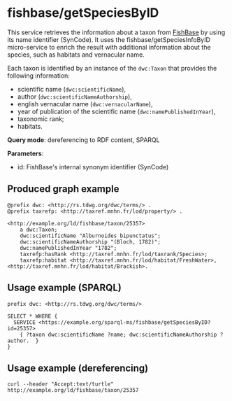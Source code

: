
# fishbase/getSpeciesByID


This service retrieves the information about a taxon from [FishBase](https://www.fishbase.se/search.php) by using its name identifier (SynCode). 
It uses the fishbase/getSpeciesInfoByID micro-service to enrich the result with additional information about the species, such as habitats and vernacular name.

Each taxon is identified by an instance of the `dwc:Taxon` that provides the following information:
- scientific name (`dwc:scientificName`),
- author (`dwc:scientificNameAuthorship`),
- english vernacular name  (`dwc:vernacularName`),
- year of publication of the scientific name (`dwc:namePublishedInYear`),
- taxonomic rank;
- habitats.

**Query mode**: dereferencing to RDF content, SPARQL

**Parameters**: 
- id: FishBase's internal synonym identifier (SynCode)




## Produced graph example

```turtle
@prefix dwc: <http://rs.tdwg.org/dwc/terms/> .
@prefix taxrefp: <http://taxref.mnhn.fr/lod/property/> .

<http://example.org/ld/fishbase/taxon/25357>
    a dwc:Taxon;
    dwc:scientificName "Alburnoides bipunctatus";
    dwc:scientificNameAuthorship "(Bloch, 1782)";
    dwc:namePublishedInYear "1782";
    taxrefp:hasRank <http://taxref.mnhn.fr/lod/taxrank/Species>;
    taxrefp:habitat <http://taxref.mnhn.fr/lod/habitat/FreshWater>, <http://taxref.mnhn.fr/lod/habitat/Brackish>.
```

## Usage example (SPARQL)

```sparql
prefix dwc: <http://rs.tdwg.org/dwc/terms/>

SELECT * WHERE {
  SERVICE <https://example.org/sparql-ms/fishbase/getSpeciesByID?id=25357>
    { ?taxon dwc:scientificName ?name; dwc:scientificNameAuthorship ?author.  }
}
```

## Usage example (dereferencing)

    curl --header "Accept:text/turtle" http://example.org/ld/fishbase/taxon/25357

